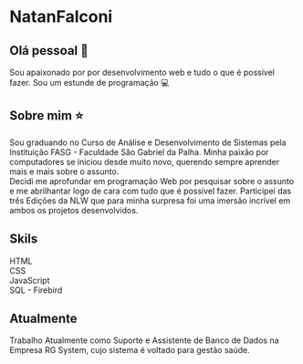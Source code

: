# NatanFalconi

## Olá pessoal 👋
Sou apaixonado por por desenvolvimento web e tudo o que é possivel fazer.
Sou um estunde de programação :computer:


## Sobre mim :star:
Sou graduando no Curso de Análise e Desenvolvimento de Sistemas pela Instituição FASG - Faculdade São Gabriel da Palha. Minha paixão por computadores se iniciou desde muito novo, querendo sempre aprender mais e mais sobre o assunto.
<br>
Decidi me aprofundar em programação Web por pesquisar sobre o assunto e me abrilhantar logo de cara com tudo que é possível fazer. Participei das três Edições da NLW que para minha surpresa foi uma imersão incrível em ambos os projetos desenvolvidos.

## Skils 
HTML <br>
CSS <br>
JavaScript <br>
SQL - Firebird

## Atualmente
Trabalho Atualmente como Suporte e Assistente de Banco de Dados na Empresa RG System, cujo sistema é voltado para gestão saúde.


